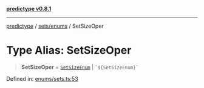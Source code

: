 [**predictype v0.8.1**](../../../README.md)

***

[predictype](../../../modules.md) / [sets/enums](../README.md) / SetSizeOper

# Type Alias: SetSizeOper

> **SetSizeOper** = [`SetSizeEnum`](../enumerations/SetSizeEnum.md) \| `` `${SetSizeEnum}` ``

Defined in: [enums/sets.ts:53](https://github.com/maduhaime/predictype/blob/2310adbaccb6fbc00cdab8e345e79bd5b09e40f5/src/enums/sets.ts#L53)
